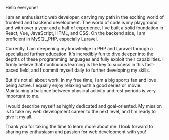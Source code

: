 Hello everyone!

I am an enthusiastic web developer, carving my path in the exciting world of frontend and backend development. The world of code is my playground, and with over a year and a half of experience, I've built a solid foundation in React, Vue, JavaScript, HTML, and CSS. On the backend side, I am proficient in MySQL,PHP, especially Laravel.

Currently, I am deepening my knowledge in PHP and Laravel through a specialized further education. It's incredibly fun to dive deeper into the depths of these programming languages and fully exploit their capabilities. I firmly believe that continuous learning is the key to success in this fast-paced field, and I commit myself daily to further developing my skills.

But it's not all about work. In my free time, I am a big sports fan and love being active. I equally enjoy relaxing with a good series or movie. Maintaining a balance between physical activity and rest periods is very important to me.

I would describe myself as highly dedicated and goal-oriented. My mission is to take my web development career to the next level, and I'm ready to give it my all.

Thank you for taking the time to learn more about me. I look forward to sharing my enthusiasm and passion for web development with you!

<!---
Batti-M/Batti-M is a ✨ special ✨ repository because its `README.md` (this file) appears on your GitHub profile.
You can click the Preview link to take a look at your changes.
--->
